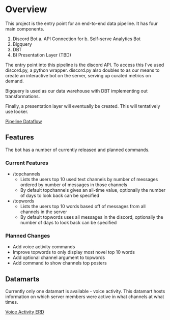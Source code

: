 # Overview

This project is the entry point for an end-to-end data pipeline. It has four main components.

1. Discord Bot
    a. API Connection for
    b. Self-serve Analytics Bot
2. Bigquery
3. DBT
4. BI Presentation Layer (TBD)

The entry point into this pipeline is the discord API. To access this I've used discord.py, a python wrapper. discord.py also doubles to as our means to create an interactive bot on the server, serving up curated metrics on demand.

Bigquery is used as our data warehouse with DBT implementing out transformations.

Finally, a presentation layer will eventually be created. This will tentatively use looker.

[Pipeline Dataflow](asssets/pipeline_dataflow.png)

## Features

The bot has a number of currently released and planned commands.

### Current Features

+ /topchannels
    - Lists the users top 10 used text channels by number of messages ordered by number of messages in those channels
    - By default topchannels gives an all-time value, optionally the number of days to look back can be specified
+ /topwords
    - Lists the users top 10 words based off of messages from all channels in the server
    - By default topwords uses all messages in the discord, optionally the number of days to look back can be specified

### Planned Changes

+ Add voice activity commands
+ Improve topwords to only display most novel top 10 words
+ Add optional channel argument to topwords
+ Add command to show channels top posters

## Datamarts

Currently only one datamart is available - voice activity. This datamart hosts information on which server members were active in what channels at what times.

[Voice Activity ERD](assests/voice_activity_erc.png)
